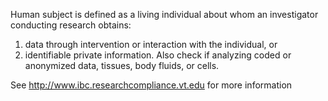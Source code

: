 Human subject is defined as a living individual about whom an investigator conducting research obtains:
1. data through intervention or interaction with the individual, or
2. identifiable private information. Also check if analyzing coded or anonymized data, tissues, body fluids, or cells.

See http://www.ibc.researchcompliance.vt.edu for more information
